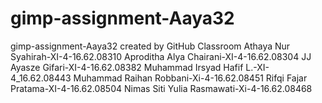 # gimp-assignment-Aaya32
gimp-assignment-Aaya32 created by GitHub Classroom
Athaya Nur Syahirah-XI-4-16.62.08310
Aproditha Alya Chairani-XI-4-16.62.08304
JJ Ayasze Gifari-XI-4-16.62.08382
Muhammad Irsyad Hafif L.-XI-4_16.62.08443
Muhammad Raihan Robbani-Xi-4-16.62.08451
Rifqi Fajar Pratama-XI-4-16.62.08504
Nimas Siti Yulia Rasmawati-Xi-4-16.62.08468
